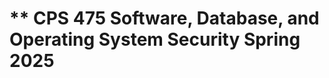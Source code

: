 <!-- ---
title: "Teaching experience 1"
collection: teaching
type: "Undergraduate course"
permalink: /teaching/2024-Fall-teaching-1
venue: "Central Michigan University, Department of Computer Science"
date: 2024-08-26
location: "Mount Pleasant, USA"
--- -->

<!-- ** CPS 477  Security Informatics: AI and Visualization Fall 2024 -->

** CPS 475  Software, Database, and Operating System Security Spring 2025
======

